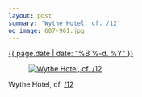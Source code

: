 ```yaml
---
layout: post
summary: 'Wythe Hotel, cf. /12'
og_image: 607-961.jpg
---
```


<p>
 <time>
  <a href="/607">
   {{ page.date | date: "%B %-d, %Y" }}
  </a>
 </time>
 <a href="/607">
  <figure data-taken="2/20/2017">
   <img alt="Wythe Hotel, cf. /12" sizes="(min-width: 700px) 50vw, calc(100vw - 2rem)" src="{{ site.assets_url }}/607-480.jpg" srcset="{{ site.assets_url }}/607-240.jpg 240w, {{ site.assets_url }}/607-480.jpg 480w, {{ site.assets_url }}/607-721.jpg 721w, {{ site.assets_url }}/607-961.jpg 961w"/>
  </figure>
 </a>
 <span>
  Wythe Hotel, cf.
  <a href="http://life.aaronjgreenberg.com/12">
   /12
  </a>
 </span>
</p>
